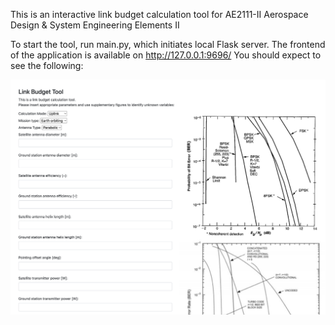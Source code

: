 This is an interactive link budget calculation tool for AE2111-II Aerospace Design & System Engineering Elements II

To start the tool, run main.py, which initiates local Flask server. The frontend of the application is available on http://127.0.0.1:9696/
You should expect to see the following: 

![sample](static/frontend_sample.png)
